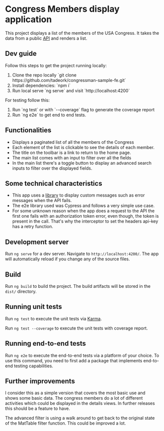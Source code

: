 # Congress Members display application

This project displays a list of the members of the USA Congress. It takes the data from a public [API](https://projects.propublica.org/api-docs/congress-api/members/#lists-of-members)
and renders a list. 

## Dev guide
Follow this steps to get the project running locally:
<ol>
<li>Clone the repo locally `git clone https://github.com/tadeork/congressman-sample-fe.git` </li>
<li>Install dependencies: `npm i`</li>
<li>Run local serve `ng serve` and visit `http://localhost:4200`</li>
</ol>
For testing follow this:
<ol>
<li>Run `ng test` or with `--coverage` flag to generate the coverage report</li>
<li>Run `ng e2e` to get end to end tests.</li>
</ol>

## Functionalities
- Displays a paginated list of all the members of the Congress
- Each element of the list is clickable to see the details of each member.
- The title on the toolbar is a link to return to the home page.
- The main list comes with an input to filter over all the fields
- In the main list there's a toggle button to display an advanced search inputs to filter over the displayed fields.

## Some technical characteristics
- This app uses a [library](https://github.com/scttcper/ngx-toastr) to display custom messages such as error messages when the API fails.
- The e2e library used was Cypress and follows a very simple use case.
- For some unknown reason when the app does a request to the API the first one fails with an authorization token error, even though, the token is present in the call. That's why the interceptor to set the headers api-key has a retry function.


## Development server

Run `ng serve` for a dev server. Navigate to `http://localhost:4200/`. The app will automatically reload if you change any of the source files.

## Build

Run `ng build` to build the project. The build artifacts will be stored in the `dist/` directory.

## Running unit tests

Run `ng test` to execute the unit tests via [Karma](https://karma-runner.github.io).

Run `ng test --coverage` to execute the unit tests with coverage report.

## Running end-to-end tests

Run `ng e2e` to execute the end-to-end tests via a platform of your choice. To use this command, you need to first add a package that implements end-to-end testing capabilities.

## Further improvements

I consider this as a simple version that covers the most basic use and shows some basic data. The congress members do a lot of different activities which could be displayed in the details views. In further releases this should be a feature to have.


The advanced filter is using a walk around to get back to the original state of the MatTable filter function. This could be improved a lot.


